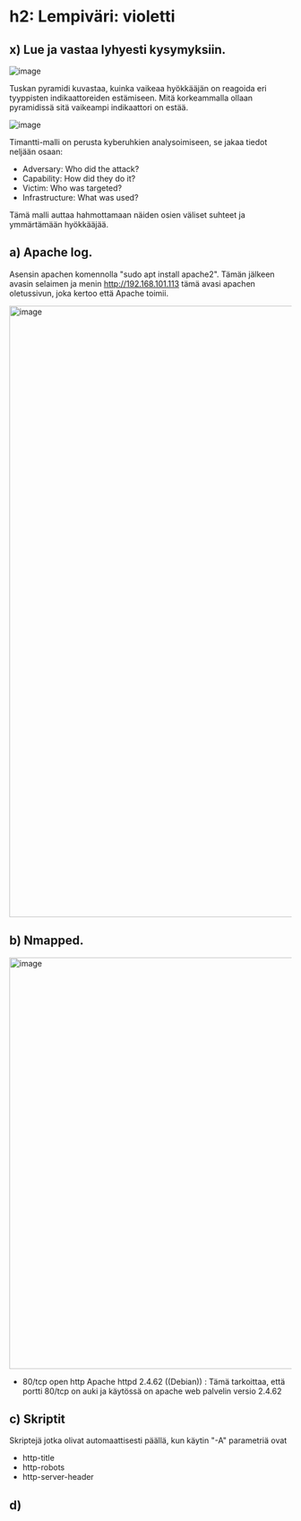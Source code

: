 # h2: Lempiväri: violetti

## x) Lue ja vastaa lyhyesti kysymyksiin.

![image](https://github.com/user-attachments/assets/2185bc5d-2be1-4fa1-bfde-dc488f5ae305)

Tuskan pyramidi kuvastaa, kuinka vaikeaa hyökkääjän on reagoida eri tyyppisten indikaattoreiden estämiseen. Mitä korkeammalla ollaan pyramidissä sitä vaikeampi indikaattori on estää.

![image](https://github.com/user-attachments/assets/d94df61d-8893-49ac-a804-10cead35a067)

Timantti-malli on perusta kyberuhkien analysoimiseen, se jakaa tiedot neljään osaan: 

- Adversary: Who did the attack?
- Capability: How did they do it?
- Victim: Who was targeted?
- Infrastructure: What was used?

Tämä malli auttaa hahmottamaan näiden osien väliset suhteet ja ymmärtämään hyökkääjää.


## a) Apache log.

Asensin apachen komennolla "sudo apt install apache2". Tämän jälkeen avasin selaimen ja menin http://192.168.101.113 tämä avasi apachen oletussivun, joka kertoo että Apache toimii.

<img width="1092" alt="image" src="https://github.com/user-attachments/assets/7f83c70a-f0c6-4e15-ba77-517dfc9698c5" />

## b) Nmapped.

<img width="735" alt="image" src="https://github.com/user-attachments/assets/27038504-974b-494c-9872-67312c555842" />

- 80/tcp open http Apache httpd 2.4.62 ((Debian)) : Tämä tarkoittaa, että portti 80/tcp on auki ja käytössä on apache web palvelin versio 2.4.62

## c) Skriptit

Skriptejä jotka olivat automaattisesti päällä, kun käytin "-A" parametriä ovat 

- http-title
- http-robots
- http-server-header

## d) 

